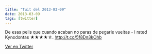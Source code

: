 ```yaml
---
title: "Tuit del 2013-03-09"
date: 2013-03-09
tags: [twitter]
---
```


De esas pelis que cuando acaban no paras de pegarle vueltas - I rated Kynodontas ★★★★☆. http://t.co/5f8Dn3kOhb



[Ver en Twitter](https://twitter.com/i/web/status/310198208234156033)
